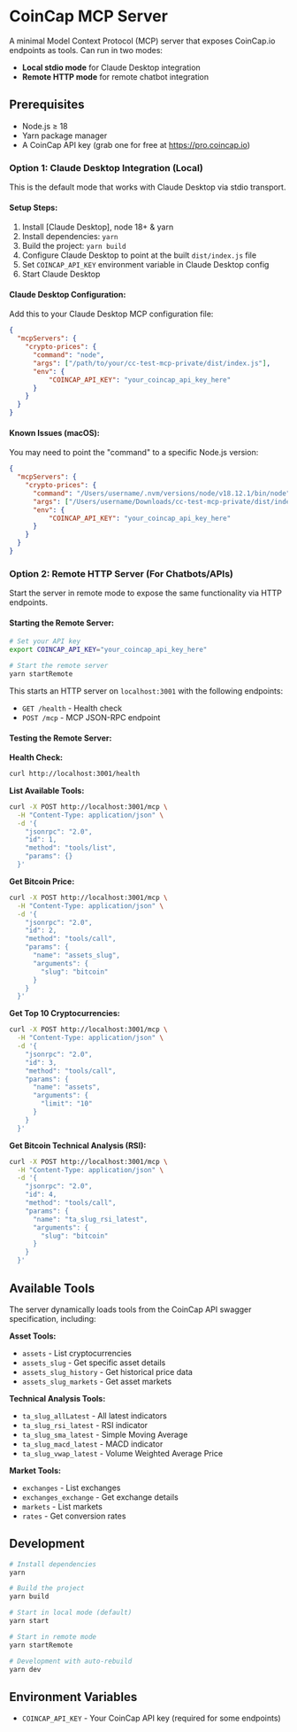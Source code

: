 # CoinCap MCP Server

A minimal Model Context Protocol (MCP) server that exposes CoinCap.io endpoints as tools. Can run in two modes:
- **Local stdio mode** for Claude Desktop integration
- **Remote HTTP mode** for remote chatbot integration

## Prerequisites

* Node.js ≥ 18
* Yarn package manager
* A CoinCap API key (grab one for free at https://pro.coincap.io)

### Option 1: Claude Desktop Integration (Local)

This is the default mode that works with Claude Desktop via stdio transport.

#### Setup Steps:

1. Install [Claude Desktop], node 18+ & yarn
2. Install dependencies: `yarn`
3. Build the project: `yarn build`
4. Configure Claude Desktop to point at the built `dist/index.js` file
5. Set `COINCAP_API_KEY` environment variable in Claude Desktop config
6. Start Claude Desktop

#### Claude Desktop Configuration:

Add this to your Claude Desktop MCP configuration file:

```json
{
  "mcpServers": {
    "crypto-prices": {
      "command": "node",
      "args": ["/path/to/your/cc-test-mcp-private/dist/index.js"],
      "env": {
          "COINCAP_API_KEY": "your_coincap_api_key_here"
      }
    }
  }
}
```

#### Known Issues (macOS):

You may need to point the "command" to a specific Node.js version:

```json
{
  "mcpServers": {
    "crypto-prices": {
      "command": "/Users/username/.nvm/versions/node/v18.12.1/bin/node",
      "args": ["/Users/username/Downloads/cc-test-mcp-private/dist/index.js"],
      "env": {
          "COINCAP_API_KEY": "your_coincap_api_key_here"
      }
    }
  }
}
```

### Option 2: Remote HTTP Server (For Chatbots/APIs)

Start the server in remote mode to expose the same functionality via HTTP endpoints.

#### Starting the Remote Server:

```bash
# Set your API key
export COINCAP_API_KEY="your_coincap_api_key_here"

# Start the remote server
yarn startRemote
```

This starts an HTTP server on `localhost:3001` with the following endpoints:
- `GET /health` - Health check
- `POST /mcp` - MCP JSON-RPC endpoint

#### Testing the Remote Server:

**Health Check:**
```bash
curl http://localhost:3001/health
```

**List Available Tools:**
```bash
curl -X POST http://localhost:3001/mcp \
  -H "Content-Type: application/json" \
  -d '{
    "jsonrpc": "2.0",
    "id": 1,
    "method": "tools/list",
    "params": {}
  }'
```

**Get Bitcoin Price:**
```bash
curl -X POST http://localhost:3001/mcp \
  -H "Content-Type: application/json" \
  -d '{
    "jsonrpc": "2.0",
    "id": 2,
    "method": "tools/call",
    "params": {
      "name": "assets_slug",
      "arguments": {
        "slug": "bitcoin"
      }
    }
  }'
```

**Get Top 10 Cryptocurrencies:**
```bash
curl -X POST http://localhost:3001/mcp \
  -H "Content-Type: application/json" \
  -d '{
    "jsonrpc": "2.0",
    "id": 3,
    "method": "tools/call",
    "params": {
      "name": "assets",
      "arguments": {
        "limit": "10"
      }
    }
  }'
```

**Get Bitcoin Technical Analysis (RSI):**
```bash
curl -X POST http://localhost:3001/mcp \
  -H "Content-Type: application/json" \
  -d '{
    "jsonrpc": "2.0",
    "id": 4,
    "method": "tools/call",
    "params": {
      "name": "ta_slug_rsi_latest",
      "arguments": {
        "slug": "bitcoin"
      }
    }
  }'
```

## Available Tools

The server dynamically loads tools from the CoinCap API swagger specification, including:

**Asset Tools:**
- `assets` - List cryptocurrencies
- `assets_slug` - Get specific asset details
- `assets_slug_history` - Get historical price data
- `assets_slug_markets` - Get asset markets

**Technical Analysis Tools:**
- `ta_slug_allLatest` - All latest indicators
- `ta_slug_rsi_latest` - RSI indicator
- `ta_slug_sma_latest` - Simple Moving Average
- `ta_slug_macd_latest` - MACD indicator
- `ta_slug_vwap_latest` - Volume Weighted Average Price

**Market Tools:**
- `exchanges` - List exchanges
- `exchanges_exchange` - Get exchange details
- `markets` - List markets
- `rates` - Get conversion rates

## Development

```bash
# Install dependencies
yarn

# Build the project
yarn build

# Start in local mode (default)
yarn start

# Start in remote mode
yarn startRemote

# Development with auto-rebuild
yarn dev
```

## Environment Variables

- `COINCAP_API_KEY` - Your CoinCap API key (required for some endpoints)
